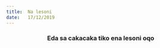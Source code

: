 ```yaml
---
title:  Na lesoni
date:   17/12/2019
---
```


### <center>Eda sa cakacaka tiko ena lesoni oqo</center>